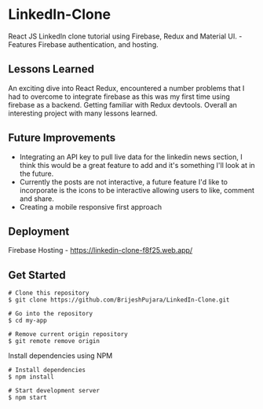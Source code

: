 # LinkedIn-Clone
React JS LinkedIn clone tutorial using Firebase, Redux and Material UI. - Features Firebase authentication, and hosting.

## Lessons Learned 
An exciting dive into React Redux, encountered a number problems that I had to overcome to integrate firebase as this was my first time using firebase as a backend.
Getting familiar with Redux devtools. Overall an interesting project with many lessons learned.

## Future Improvements
* Integrating an API key to pull live data for the linkedin news section, I think this would be a great feature to add and it's something I'll look at in the future.
* Currently the posts are not interactive, a future feature I'd like to incorporate is the icons to be interactive allowing users to like, comment and share.
* Creating a mobile responsive first approach

## Deployment 
Firebase Hosting - https://linkedin-clone-f8f25.web.app/ 

## Get Started

```
# Clone this repository
$ git clone https://github.com/BrijeshPujara/LinkedIn-Clone.git

# Go into the repository
$ cd my-app

# Remove current origin repository
$ git remote remove origin
```
Install dependencies using NPM
```
# Install dependencies
$ npm install

# Start development server
$ npm start
```
